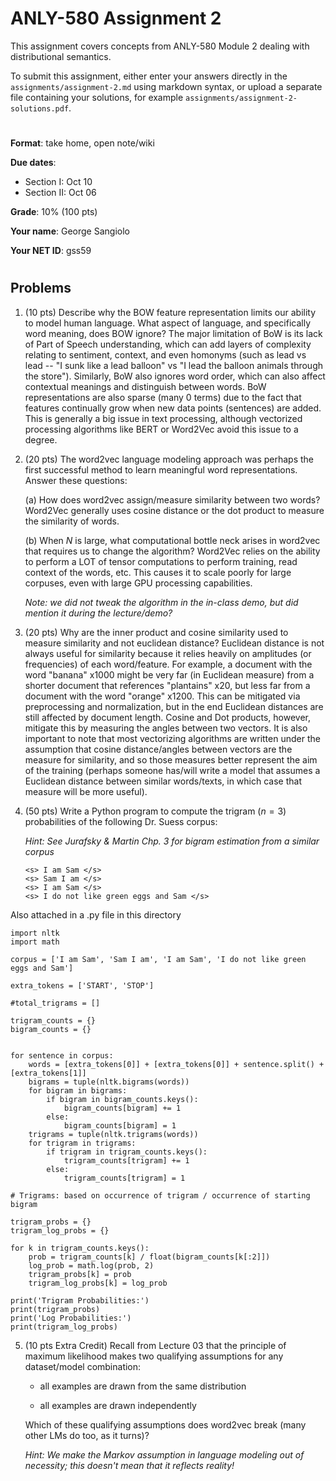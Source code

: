 # ANLY-580 Assignment 2

This assignment covers concepts from ANLY-580 Module 2 dealing with distributional semantics.

To submit this assignment, either enter your answers directly in the `assignments/assignment-2.md` using markdown syntax, or upload a separate file containing your solutions, for example `assignments/assignment-2-solutions.pdf`.

#
**Format**: take home, open note/wiki

**Due dates**:
 
 - Section I: Oct 10
 - Section II: Oct 06

**Grade**: 10% (100 pts)

**Your name**: George Sangiolo

**Your NET ID**: gss59

#
## Problems


1. (10 pts) Describe why the BOW feature representation limits our ability to model human language. What aspect of language, and specifically word meaning, does BOW ignore?
The major limitation of BoW is its lack of Part of Speech understanding, which can add layers of complexity relating to sentiment, context, and even homonyms (such as lead vs lead -- "I sunk like a lead balloon" vs "I lead the balloon animals through the store"). Similarly, BoW also ignores word order, which can also affect contextual meanings and distinguish between words. BoW representations are also sparse (many 0 terms) due to the fact that features continually grow when new data points (sentences) are added. This is generally a big issue in text processing, although vectorized processing algorithms like BERT or Word2Vec avoid this issue to a degree. 

2. (20 pts) The word2vec language modeling approach was perhaps the first successful method to learn meaningful word representations. Answer these questions:

    (a) How does word2vec assign/measure similarity between two words?
    Word2Vec generally uses cosine distance or the dot product to measure the similarity of words. 

    (b) When $N$ is large, what computational bottle neck arises in word2vec that requires us to change the algorithm?
    Word2Vec relies on the ability to perform a LOT of tensor computations to perform training, read context of the words, etc. This causes it to scale poorly for large corpuses, even with large GPU processing capabilities.
    
    *Note: we did not tweak the algorithm in the in-class demo, but did mention it during the lecture/demo?*


3. (20 pts) Why are the inner product and cosine similarity used to measure similarity and not euclidean distance?
Euclidean distance is not always useful for similarity because it relies heavily on amplitudes (or frequencies) of each word/feature. For example, a document with the word "banana" x1000 might be very far (in Euclidean measure) from a shorter document that references "plantains" x20, but less far from a document with the word "orange" x1200. This can be mitigated via preprocessing and normalization, but in the end Euclidean distances are still affected by document length. Cosine and Dot products, however, mitigate this by measuring the angles between two vectors. It is also important to note that most vectorizing algorithms are written under the assumption that cosine distance/angles between vectors are the measure for similarity, and so those measures better represent the aim of the training (perhaps someone has/will write a model that assumes a Euclidean distance between similar words/texts, in which case that measure will be more useful).


4. (50 pts) Write a Python program to compute the trigram ($n=3$) probabilities of the following Dr. Suess corpus:

    *Hint: See Jurafsky & Martin Chp. 3 for bigram estimation from a similar corpus*

    ```
    <s> I am Sam </s>
    <s> Sam I am </s>
    <s> I am Sam </s>
    <s> I do not like green eggs and Sam </s>
	```

Also attached in a .py file in this directory
```
import nltk
import math

corpus = ['I am Sam', 'Sam I am', 'I am Sam', 'I do not like green eggs and Sam']

extra_tokens = ['START', 'STOP']

#total_trigrams = []

trigram_counts = {}
bigram_counts = {}


for sentence in corpus:
    words = [extra_tokens[0]] + [extra_tokens[0]] + sentence.split() + [extra_tokens[1]]
    bigrams = tuple(nltk.bigrams(words))
    for bigram in bigrams:
        if bigram in bigram_counts.keys():
            bigram_counts[bigram] += 1
        else:
            bigram_counts[bigram] = 1
    trigrams = tuple(nltk.trigrams(words))
    for trigram in trigrams:
        if trigram in trigram_counts.keys():
            trigram_counts[trigram] += 1
        else:
            trigram_counts[trigram] = 1

# Trigrams: based on occurrence of trigram / occurrence of starting bigram

trigram_probs = {}
trigram_log_probs = {}

for k in trigram_counts.keys():
    prob = trigram_counts[k] / float(bigram_counts[k[:2]])
    log_prob = math.log(prob, 2)
    trigram_probs[k] = prob
    trigram_log_probs[k] = log_prob

print('Trigram Probabilities:')
print(trigram_probs)
print('Log Probabilities:')
print(trigram_log_probs)
```

5. (10 pts Extra Credit) Recall from Lecture 03 that the principle of maximum likelihood makes two qualifying assumptions for any dataset/model combination:

    - all examples are drawn from the same distribution

    - all examples are drawn independently

    Which of these qualifying assumptions does word2vec break (many other LMs do too, as it turns)?

    *Hint: We make the Markov assumption in language modeling out of necessity; this doesn't mean that it reflects reality!*
